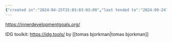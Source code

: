 ```yaml
---
{"created in":"2024-04-25T15:03:03-03:00","last tended to":"2024-09-24T16:26:15-03:00","aliases":["IDGs"],"tags":["framework","alchemy","facilitation","design","socialchange","🌱"],"dg-publish":true,"notestage":["🌱"],"permalink":"/models-and-frameworks/alchemy/inner-development-goals/","dgPassFrontmatter":true,"created":"2024-04-25T15:03:03.330-03:00","updated":"2024-09-24T16:26:15.931-03:00"}
---
```


https://innerdevelopmentgoals.org/

IDG toolkit: https://idg.tools/ by [[tomas bjorkman\|tomas bjorkman]]